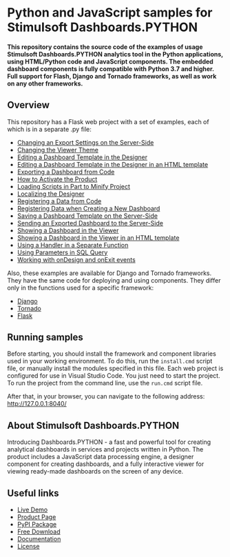 # Python and JavaScript samples for Stimulsoft Dashboards.PYTHON

#### This repository contains the source code of the examples of usage Stimulsoft Dashboards.PYTHON analytics tool in the Python applications, using HTML/Python code and JavaScript components. The embedded dashboard components is fully compatible with Python 3.7 and higher. Full support for Flash, Django and Tornado frameworks, as well as work on any other frameworks.

## Overview
This repository has a Flask web project with a set of examples, each of which is in a separate .py file:
* [Changing an Export Settings on the Server-Side](https://github.com/stimulsoft/Samples-Dashboards.Python/blob/main/Flask/views/Changing_an_Export_Settings_on_the_Server_Side.py)
* [Changing the Viewer Theme](https://github.com/stimulsoft/Samples-Dashboards.Python/blob/main/Flask/views/Changing_the_Viewer_Theme.py)
* [Editing a Dashboard Template in the Designer](https://github.com/stimulsoft/Samples-Dashboards.Python/blob/main/Flask/views/Editing_a_Dashboard_Template_in_the_Designer.py)
* [Editing a Dashboard Template in the Designer in an HTML template](https://github.com/stimulsoft/Samples-Dashboards.Python/blob/main/Flask/views/Editing_a_Dashboard_Template_in_the_Designer_in_an_HTML_template.py)
* [Exporting a Dashboard from Code](https://github.com/stimulsoft/Samples-Dashboards.Python/blob/main/Flask/views/Exporting_a_Dashboard_from_Code.py)
* [How to Activate the Product](https://github.com/stimulsoft/Samples-Dashboards.Python/blob/main/Flask/views/How_to_Activate_the_Product.py)
* [Loading Scripts in Part to Minify Project](https://github.com/stimulsoft/Samples-Dashboards.Python/blob/main/Flask/views/Loading_Scripts_in_Part_to_Minify_Project.py)
* [Localizing the Designer](https://github.com/stimulsoft/Samples-Dashboards.Python/blob/main/Flask/views/Localizing_the_Designer.py)
* [Registering a Data from Code](https://github.com/stimulsoft/Samples-Dashboards.Python/blob/main/Flask/views/Registering_a_Data_from_Code.py)
* [Registering Data when Creating a New Dashboard](https://github.com/stimulsoft/Samples-Dashboards.Python/blob/main/Flask/views/Registering_Data_when_Creating_a_New_Dashboard.py)
* [Saving a Dashboard Template on the Server-Side](https://github.com/stimulsoft/Samples-Dashboards.Python/blob/main/Flask/views/Saving_a_Dashboard_Template_on_the_Server_Side.py)
* [Sending an Exported Dashboard to the Server-Side](https://github.com/stimulsoft/Samples-Dashboards.Python/blob/main/Flask/views/Sending_an_Exported_Dashboard_to_the_Server_Side.py)
* [Showing a Dashboard in the Viewer](https://github.com/stimulsoft/Samples-Dashboards.Python/blob/main/Flask/views/Showing_a_Dashboard_in_the_Viewer.py)
* [Showing a Dashboard in the Viewer in an HTML template](https://github.com/stimulsoft/Samples-Dashboards.Python/blob/main/Flask/views/Showing_a_Dashboard_in_the_Viewer_in_an_HTML_template.py)
* [Using a Handler in a Separate Function](https://github.com/stimulsoft/Samples-Dashboards.Python/blob/main/Flask/views/Using_a_Handler_in_a_Separate_Function.py)
* [Using Parameters in SQL Query](https://github.com/stimulsoft/Samples-Dashboards.Python/blob/main/Flask/views/Using_Parameters_in_SQL_Query.py)
* [Working with onDesign and onExit events](https://github.com/stimulsoft/Samples-Dashboards.Python/blob/main/Flask/views/Working_with_onDesign_and_onExit_events.py)

Also, these examples are available for Django and Tornado frameworks. They have the same code for deploying and using components. They differ only in the functions used for a specific framework:

* [Django](https://github.com/stimulsoft/Samples-Dashboards.Python/tree/main/Django)
* [Tornado](https://github.com/stimulsoft/Samples-Dashboards.Python/tree/main/Tornado)
* [Flask](https://github.com/stimulsoft/Samples-Dashboards.Python/tree/main/Flask)


## Running samples
Before starting, you should install the framework and component libraries used in your working environment. To do this, run the `install.cmd` script file, or manually install the modules specified in this file. Each web project is configured for use in Visual Studio Code. You just need to start the project. To run the project from the command line, use the `run.cmd` script file.

After that, in your browser, you can navigate to the following address:  
http://127.0.0.1:8040/

## About Stimulsoft Dashboards.PYTHON
Introducing Dashboards.PYTHON - a fast and powerful tool for creating analytical dashboards in services and projects written in Python. The product includes a JavaScript data processing engine, a designer component for creating dashboards, and a fully interactive viewer for viewing ready-made dashboards on the screen of any device.

## Useful links
* [Live Demo](http://demo.stimulsoft.com/#Js)
* [Product Page](https://www.stimulsoft.com/en/products/dashboards-python)
* [PyPI Package](https://pypi.org/project/stimulsoft-dashboards)
* [Free Download](https://www.stimulsoft.com/en/downloads)
* [Documentation](https://www.stimulsoft.com/en/documentation/online/programming-manual/reports_and_dashboards_for_python.htm)
* [License](LICENSE.md)
